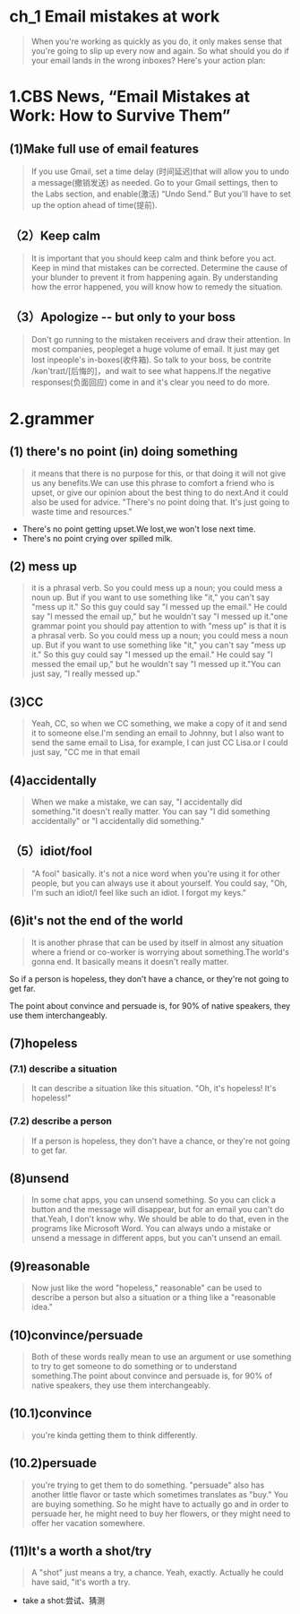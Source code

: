 # ch_1 Email mistakes at work
> When you're working as quickly as you do, it only makes sense that you're going to slip up every now and again. So what should you do if your email lands in the wrong inboxes? Here's your action plan:

# 1.CBS News, “Email Mistakes at Work: How to Survive Them”
## (1)Make full use of email features  
> If you use Gmail, set a time delay (时间延迟)that will allow you to undo a message(撤销发送) as needed. Go to your Gmail settings, then to the Labs section, and enable(激活) “Undo Send.” But you'll have to set up the option ahead of time(提前).

## （2）Keep calm
> It is important that you should keep calm and think before you act. Keep in mind that mistakes can be corrected. Determine the cause of your blunder to prevent it from happening again. By understanding how the error happened, you will know how to remedy the situation. 

## （3）Apologize -- but only to your boss
> Don't go running to the mistaken receivers and draw their attention. In most companies, peopleget a huge volume of email. It just may get lost inpeople's in-boxes(收件箱). So talk to your boss, be contrite /kən'traɪt/[后悔的]，and wait to see what happens.If the negative responses(负面回应) come in and it's clear you need to do more.

# 2.grammer
## (1) there's no point (in) doing something
> it means that there is no purpose for this, or that doing it will not give us any benefits.We can use this phrase to comfort a friend who is upset, or give our opinion about the best thing to do next.And it could also be used for advice. "There's no point doing that. It's just going to waste time and resources."

- There's no point getting upset.We lost,we won't lose next time.
- There's no point crying over spilled milk.

## (2) mess up
> it is a phrasal verb. So you could mess up a noun; you could mess a noun up. But if you want to use something like "it," you can't say "mess up it." So this guy could say "I messed up the email." He could say "I messed the email up," but he wouldn't say "I messed up it."one grammar point you should pay attention to with "mess up" is that it is a phrasal verb. So you could mess up a noun; you could mess a noun up. But if you want to use something like "it," you can't say "mess up it." So this guy could say "I messed up the email." He could say "I messed the email up," but he wouldn't say "I messed up it."You can just say, "I really messed up."

## (3)CC
> Yeah, CC, so when we CC something, we make a copy of it and send it to someone else.I'm sending an email to Johnny, but I also want to send the same email to Lisa, for example, I can just CC Lisa.or I could just say, "CC me in that email

## (4)accidentally
> When we make a mistake, we can say, "I accidentally did something."it doesn't really matter. You can say "I did something accidentally" or "I accidentally did something."

## （5）idiot/fool
> "A fool" basically. it's not a nice word when you're using it for other people, but you can always use it about yourself. You could say, "Oh, I'm such an idiot/I feel like such an idiot. I forgot my keys."

## (6)it's not the end of the world
> It is another phrase that can be used by itself in almost any situation where a friend or co-worker is worrying about something.The world's gonna end. It basically means it doesn't really matter.

 So if a person is hopeless, they don't have a chance, or they're not going to get far.

The point about convince and persuade is, for 90% of native speakers, they use them interchangeably.

## (7)hopeless
### (7.1) describe a situation
> It can describe a situation like this situation. "Oh, it's hopeless! It's hopeless!" 

### (7.2) describe a person
> If a person is hopeless, they don't have a chance, or they're not going to get far.

## (8)unsend
> In some chat apps, you can unsend something. So you can click a button and the message will disappear, but for an email you can't do that.Yeah, I don't know why. We should be able to do that, even in the programs like Microsoft Word. You can always undo a mistake or unsend a message in different apps, but you can't unsend an email.

## (9)reasonable
> Now just like the word "hopeless," reasonable" can be used to describe a person but also a situation or a thing like a "reasonable idea."

## (10)convince/persuade
> Both of these words really mean to use an argument or use something to try to get someone to do something or to understand something.The point about convince and persuade is, for 90% of native speakers, they use them interchangeably.

## (10.1)convince
> you're kinda getting them to think differently.

## (10.2)persuade
> you're trying to get them to do something. "persuade" also has another little flavor or taste which sometimes translates as "buy." You are buying something. So he might have to actually go and in order to persuade her, he might need to buy her flowers, or they might need to offer her vacation somewhere.

## (11)It's a worth a shot/try
> A "shot" just means a try, a chance. Yeah, exactly. Actually he could have said, "it's worth a try.

- take a shot:尝试、猜测



















